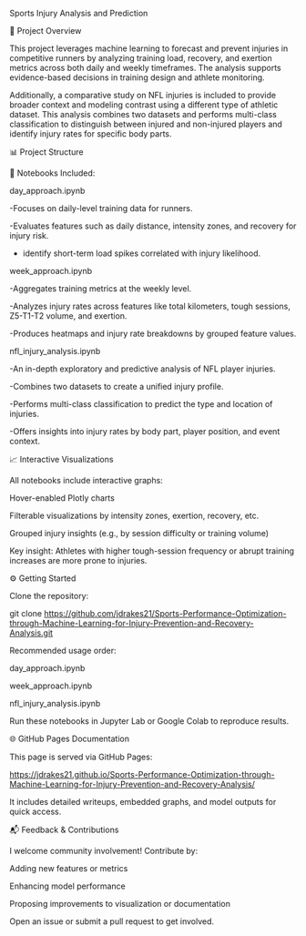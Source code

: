 Sports Injury Analysis and Prediction

🧠 Project Overview

This project leverages machine learning to forecast and prevent injuries in competitive runners by analyzing training load, recovery, and exertion metrics across both daily and weekly timeframes. The analysis supports evidence-based decisions in training design and athlete monitoring.

Additionally, a comparative study on NFL injuries is included to provide broader context and modeling contrast using a different type of athletic dataset. This analysis combines two datasets and performs multi-class classification to distinguish between injured and non-injured players and identify injury rates for specific body parts.

📊 Project Structure

📁 Notebooks Included:

day_approach.ipynb

-Focuses on daily-level training data for runners.

-Evaluates features such as daily distance, intensity zones, and recovery for injury risk.

- identify short-term load spikes correlated with injury likelihood.

week_approach.ipynb

-Aggregates training metrics at the weekly level.

-Analyzes injury rates across features like total kilometers, tough sessions, Z5-T1-T2 volume, and exertion.

-Produces heatmaps and injury rate breakdowns by grouped feature values.

nfl_injury_analysis.ipynb

-An in-depth exploratory and predictive analysis of NFL player injuries.

-Combines two datasets to create a unified injury profile.

-Performs multi-class classification to predict the type and location of injuries.

-Offers insights into injury rates by body part, player position, and event context.

📈 Interactive Visualizations

All notebooks include interactive graphs:

Hover-enabled Plotly charts

Filterable visualizations by intensity zones, exertion, recovery, etc.

Grouped injury insights (e.g., by session difficulty or training volume)

Key insight: Athletes with higher tough-session frequency or abrupt training increases are more prone to injuries.

⚙️ Getting Started

Clone the repository:

git clone https://github.com/jdrakes21/Sports-Performance-Optimization-through-Machine-Learning-for-Injury-Prevention-and-Recovery-Analysis.git

Recommended usage order:

day_approach.ipynb

week_approach.ipynb

nfl_injury_analysis.ipynb

Run these notebooks in Jupyter Lab or Google Colab to reproduce results.

🌐 GitHub Pages Documentation

This page is served via GitHub Pages:

https://jdrakes21.github.io/Sports-Performance-Optimization-through-Machine-Learning-for-Injury-Prevention-and-Recovery-Analysis/

It includes detailed writeups, embedded graphs, and model outputs for quick access.

📬 Feedback & Contributions

I welcome community involvement! Contribute by:

Adding new features or metrics

Enhancing model performance

Proposing improvements to visualization or documentation

Open an issue or submit a pull request to get involved.

